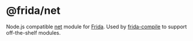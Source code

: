 # @frida/net

Node.js compatible [net](https://nodejs.org/api/net.html) module for
[Frida](https://frida.re). Used by [frida-compile](https://github.com/frida/frida-compile)
to support off-the-shelf modules.

